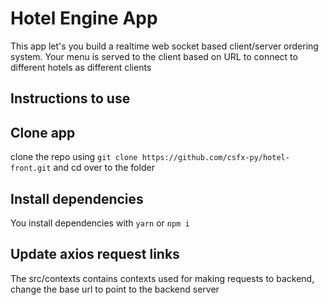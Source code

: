 # Hotel Engine App

This app let's you build a realtime web socket based client/server ordering system. 
Your menu is served to the client based on URL to connect to different hotels as different clients

## Instructions to use

## Clone app

clone the repo using `git clone https://github.com/csfx-py/hotel-front.git` and cd over to the folder

## Install dependencies

You install dependencies with `yarn` or `npm i` 

## Update axios request links

The src/contexts contains contexts used for making requests to backend, 
change the base url to point to the backend server  